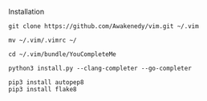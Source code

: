 
Installation

	git clone https://github.com/Awakenedy/vim.git ~/.vim

	mv ~/.vim/.vimrc ~/

	cd ~/.vim/bundle/YouCompleteMe

	python3 install.py --clang-completer --go-completer

	pip3 install autopep8
    pip3 install flake8 


